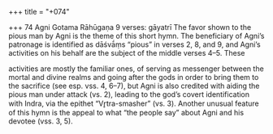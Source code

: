 +++
title = "+074"

+++
74
Agni
Gotama Rāhūgaṇa
9 verses: gāyatrī
The favor shown to the pious man by Agni is the theme of this short hymn. The  beneficiary of Agni’s patronage is identified as dāśvā́ṃs “pious” in verses 2, 8, and  9, and Agni’s activities on his behalf are the subject of the middle verses 4–5. These

activities are mostly the familiar ones, of serving as messenger between the mortal  and divine realms and going after the gods in order to bring them to the sacrifice  (see esp. vss. 4, 6–7), but Agni is also credited with aiding the pious man under  attack (vs. 2), leading to the god’s covert identification with Indra, via the epithet  “Vr̥tra-smasher” (vs. 3). Another unusual feature of this hymn is the appeal to what  “the people say” about Agni and his devotee (vss. 3, 5).